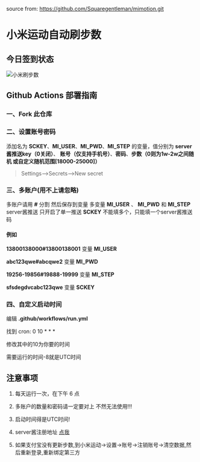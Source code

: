 source from: https://github.com/Squaregentleman/mimotion.git

# 小米运动自动刷步数

## 今日签到状态  
![小米刷步数](https://github.com/HiJohnDoe/my_checkin_actions/workflows/%E5%B0%8F%E7%B1%B3%E5%88%B7%E6%AD%A5%E6%95%B0/badge.svg)  

## Github Actions 部署指南

### 一、Fork 此仓库

### 二、设置账号密码

添加名为  **SCKEY**、**MI_USER**、**MI_PWD**、**MI_STEP** 的变量，值分别为 **server酱推送key（0关闭）**、 **账号（仅支持手机号）**、**密码**、**步数（0则为1w-2w之间随机 或自定义随机范围[18000-25000]）**

> Settings-->Secrets-->New secret

### 三、多账户(用不上请忽略)

多账户请用 **#** 分割 然后保存到变量 
多变量  **MI_USER** 、 **MI_PWD** 和 **MI_STEP**
server酱推送 只开启了单一推送 **SCKEY** 不能填多个，只能填一个server酱推送码

#### 例如

**13800138000#13800138001** 变量 **MI_USER**

**abc123qwe#abcqwe2** 变量 **MI_PWD**

**19256-19856#19888-19999** 变量 **MI_STEP**

**sfsdegdvcabc123qwe** 变量 **SCKEY**

### 四、自定义启动时间

编辑 **.github/workflows/run.yml**

找到 cron: 0 10 * * *

修改其中的10为你要的时间

需要运行的时间-8就是UTC时间

## 注意事项

1. 每天运行一次，在下午 6 点

2. 多账户的数量和密码请一定要对上 不然无法使用!!!

3. 启动时间得是UTC时间!

4. server酱注册地址 [点我](http://sc.ftqq.com/)

5. 如果支付宝没有更新步数,到小米运动->设置->账号->注销账号->清空数据,然后重新登录,重新绑定第三方
